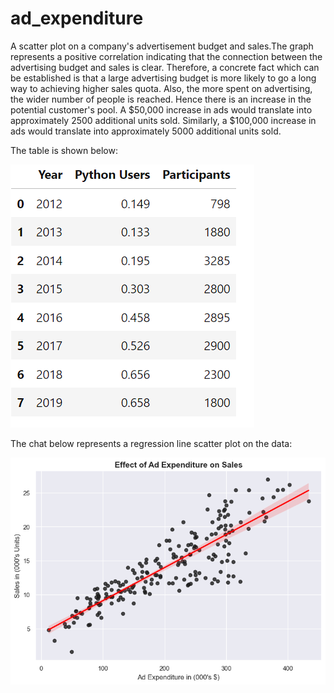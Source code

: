 # ad_expenditure
A scatter plot on a company's advertisement budget and sales.The graph represents a positive correlation indicating that the connection between the advertising budget and sales is clear. Therefore, a concrete fact which can be established is that a large advertising budget is more likely to go a long way to achieving higher sales quota. Also, the more spent on advertising, the wider number of people is reached. Hence there is an increase in the potential customer's pool.
A $50,000 increase in ads would translate into approximately 2500 additional units sold. Similarly, a $100,000 increase in ads would translate into approximately 5000 additional units sold.

The table is shown below:


![](https://github.com/JosephOfosu-Nkrumah/python_users_survey/blob/main/Table.png)

The chat below represents a regression line scatter plot on the data:


![](https://github.com/JosephOfosu-Nkrumah/ad_expenditure/blob/main/Effect%20of%20Ad%20Expenditure%20on%20Sales.png)


